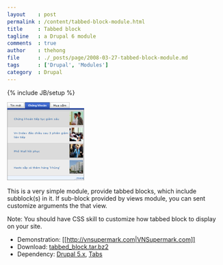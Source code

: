 ```yaml
---
layout    : post
permalink : /content/tabbed-block-module.html
title     : Tabbed block
tagline   : a Drupal 6 module
comments  : true
author    : thehong
file      : ./_posts/page/2008-03-27-tabbed-block-module.md
tags      : ['Drupal', 'Modules']
category  : Drupal
---
```

{% include JB/setup %}

<img src="/sites/toila.net/files/code/drupal/tabbed-block-screenshot.png" alt="tabbed-block-screenshot.png" title="module tabbed block screenshot" />

This is a very simple module, provide tabbed blocks, which include subblock(s) in it. If sub-block 
provided by views module, you can sent customize arguments the that view.

Note: You should have CSS skill to customize how tabbed block to display on your site.

- Demonstration: [[http://vnsupermark.com|VNSupermark.com]]
- Download: [tabbed_block.tar.bz2](http://toila.net/sites/toila.net/files/code/drupal/tabbed_block.tar.bz2 "")
- Dependency: [Drupal 5.x](http://ftp.drupal.org/files/projects/drupal-5.x-dev.tar.gz), [Tabs](http://drupal.org/project/jstools "")
